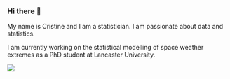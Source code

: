 ### Hi there 👋

My name is Cristine and I am a statistician. I am passionate about data and statistics. 

I am currently working on the statistical modelling of space weather extremes as a PhD student at Lancaster University.

![](https://komarev.com/ghpvc/?username=rauberc&label=Number+of+curious+people&color=blueviolet&style=for-the-badge)


<!-- Along my journey as a researcher I have published some works that you can find below.


<!-- Here you can find some projects I have done.




<!--
**rauberc/rauberc** is a ✨ _special_ ✨ repository because its `README.md` (this file) appears on your GitHub profile.

Here are some ideas to get you started:

- 🔭 I’m currently working on ...
- 🌱 I’m currently learning ...
- 👯 I’m looking to collaborate on ...
- 🤔 I’m looking for help with ...
- 💬 Ask me about ...
- 📫 How to reach me: ...
- 😄 Pronouns: ...
- ⚡ Fun fact: ...
-->
